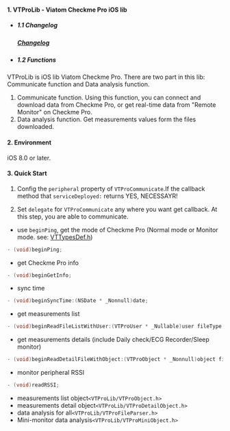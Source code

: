 #### 1. VTProLib - Viatom Checkme Pro iOS lib

* ##### 1.1 Changelog

    ##### [Changelog](https://github.com/viatom-dev/VTProLib/blob/master/changeLog.md)

* ##### 1.2 Functions

VTProLib is iOS lib Viatom Checkme Pro. There are two part in this lib: Communicate function and Data analysis function.

   1. Communicate function. Using this function, you can connect and download data from Checkme Pro, or get real-time data from "Remote Monitor" on Checkme Pro.
   2. Data analysis function. Get measurements values form the files downloaded.

#### 2. Environment

iOS 8.0 or later.

#### 3. Quick Start
1. Config the `peripheral` property of `VTProCommunicate`.If the callback method
that `serviceDeployed:` returns YES,  NECESSAYR!

2. Set `delegate` for `VTProCommunicate` any where you want get callback. At this step, you are able to communicate.

- use `beginPing`, get the mode of Checkme Pro (Normal mode or Monitor mode. see: [VTTypesDef.h](https://github.com/viatom-dev/VTProLib/blob/master/LibUseDemo/LibUseDemo/VTProLib.framework/Headers/VTTypesDef.h))

```objective-c
- (void)beginPing;
```

- get Checkme Pro info

```objective-c
- (void)beginGetInfo;
```

- sync time
```objective-c
- (void)beginSyncTime:(NSDate * _Nonnull)date;
```

- get measurements list
```objective-c
- (void)beginReadFileListWithUser:(VTProUser * _Nullable)user fileType:(VTProFileType)type;
```

- get measurements  details (include Daily check/ECG Recorder/Sleep monitor)
```objective-c
- (void)beginReadDetailFileWithObject:(VTProObject * _Nonnull)object fileType:(VTProFileType)type;
```
- monitor peripheral RSSI
```objective-c
- (void)readRSSI;
```

- measurements list object`<VTProLib/VTProObject.h>`
- measurements detail object`<VTProLib/VTProDetailObject.h>`
- data analysis for all`<VTProLib/VTProFileParser.h>`
- Mini-monitor data analysis`<VTProLib/VTProMiniObject.h>`
